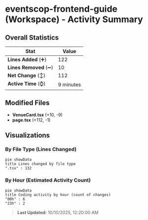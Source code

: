 # eventscop-frontend-guide (Workspace) - Activity Summary 

## Overall Statistics

| Stat                   | Value                                                             |
| ---------------------- | ----------------------------------------------------------------- |
| **Lines Added** (➕)   | 122                                          |
| **Lines Removed** (➖) | 10                                        |
| **Net Change** (↕)    | 112                |
| **Active Time** (⌚)   | 9 minutes |


## Modified Files
- **VenueCard.tsx** (+10, -9)
- **page.tsx** (+112, -1)

## Visualizations

### By File Type (Lines Changed)

```mermaid
pie showData
title Lines changed by file type
".tsx" : 132
```

### By Hour (Estimated Activity Count)

```mermaid
pie showData
title Coding activity by hour (count of changes)
"00h" : 6
"23h" : 2
```


> **Last Updated:** 10/10/2025, 12:20:00 AM
